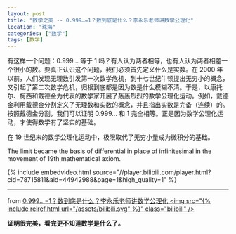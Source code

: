 ```yaml
---
layout: post
title: "数学之美 -- 0.999…=1？数到底是什么？李永乐老师讲数学公理化"
location: "珠海"
categories: ["数学"]
tags: [数学]
---
```


有这样一个问题：0.999... 等于 1 吗？有人认为两者相等，也有人认为两者相差一个很小的数。要真正认识这个问题，我们必须首先定义什么是实数。在 2000 年以前，人们发现无理数引发第一次数学危机，到十七世纪牛顿提出无穷小的概念，又引起了第二次数学危机，归根到底都是因为数是什么模糊不清。于是，以康托尔、柯西和戴德金为代表的数学家开展了轰轰烈烈的数学公理化运动。例如，戴德金利用戴德金分割定义了无理数和实数的概念，并且指出实数是完备（连续）的。按照戴德金分割，我们可以证明 0.999... 和 1 完全相等。正是因为数学公理化运动，才使得数学有了坚实的基础。

在 19 世纪末的数学公理化运动中，极限取代了无穷小量成为微积分的基础。

The limit became the basis of differential in place of infinitesimal in the movement of 19th mathematical axiom.

{% include embedvideo.html source="//player.bilibili.com/player.html?cid=78715811&aid=44942988&page=1&high_quality=1" %}

----

from [0.999…=1？数到底是什么？李永乐老师讲数学公理化 <img src="{% include relref.html url="/assets/bilibili.svg" %}" class="bilibili" />](https://www.bilibili.com/video/av44942988)

**证明很完美，看完更不知道数学是什么了。**
